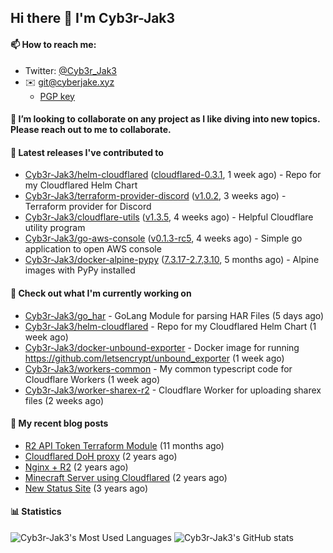 ## Hi there 👋 I'm Cyb3r-Jak3

#### 📫 How to reach me:
  - Twitter: [@Cyb3r_Jak3](https://twitter.com/Cyb3r_Jak3)
  - ✉️ git@cyberjake.xyz
    - [PGP key](https://gist.githubusercontent.com/Cyb3r-Jak3/d1068b61b50239b171faf018a0269f67/raw/b876db002e6b0630795382c0b9134771ffa5fe3a/cyb3rjak3@pm.me.asc)


#### 👯 I’m looking to collaborate on any project as I like diving into new topics. Please reach out to me to collaborate.


#### 🔭 Latest releases I've contributed to

- [Cyb3r-Jak3/helm-cloudflared](https://github.com/Cyb3r-Jak3/helm-cloudflared) ([cloudflared-0.3.1](https://github.com/Cyb3r-Jak3/helm-cloudflared/releases/tag/cloudflared-0.3.1), 1 week ago) - Repo for my Cloudflared Helm Chart
- [Cyb3r-Jak3/terraform-provider-discord](https://github.com/Cyb3r-Jak3/terraform-provider-discord) ([v1.0.2](https://github.com/Cyb3r-Jak3/terraform-provider-discord/releases/tag/v1.0.2), 3 weeks ago) - Terraform provider for Discord
- [Cyb3r-Jak3/cloudflare-utils](https://github.com/Cyb3r-Jak3/cloudflare-utils) ([v1.3.5](https://github.com/Cyb3r-Jak3/cloudflare-utils/releases/tag/v1.3.5), 4 weeks ago) - Helpful Cloudflare utility program 
- [Cyb3r-Jak3/go-aws-console](https://github.com/Cyb3r-Jak3/go-aws-console) ([v0.1.3-rc5](https://github.com/Cyb3r-Jak3/go-aws-console/releases/tag/v0.1.3-rc5), 4 weeks ago) - Simple go application to open AWS console
- [Cyb3r-Jak3/docker-alpine-pypy](https://github.com/Cyb3r-Jak3/docker-alpine-pypy) ([7.3.17-2.7,3.10](https://github.com/Cyb3r-Jak3/docker-alpine-pypy/releases/tag/7.3.17-2.7%2C3.10), 5 months ago) - Alpine images with PyPy installed

#### 👷 Check out what I'm currently working on

- [Cyb3r-Jak3/go_har](https://github.com/Cyb3r-Jak3/go_har) - GoLang Module for parsing HAR Files (5 days ago)
- [Cyb3r-Jak3/helm-cloudflared](https://github.com/Cyb3r-Jak3/helm-cloudflared) - Repo for my Cloudflared Helm Chart (1 week ago)
- [Cyb3r-Jak3/docker-unbound-exporter](https://github.com/Cyb3r-Jak3/docker-unbound-exporter) - Docker image for running https://github.com/letsencrypt/unbound_exporter (1 week ago)
- [Cyb3r-Jak3/workers-common](https://github.com/Cyb3r-Jak3/workers-common) - My common typescript code for Cloudflare Workers (1 week ago)
- [Cyb3r-Jak3/worker-sharex-r2](https://github.com/Cyb3r-Jak3/worker-sharex-r2) - Cloudflare Worker for uploading sharex files (2 weeks ago)

#### 📜 My recent blog posts

- [R2 API Token Terraform Module](https://blog.cyberjake.xyz/post/2024-03-19-cloudflare-r2-terraform/) (11 months ago)
- [Cloudflared DoH proxy](https://blog.cyberjake.xyz/post/2023-02-17-cloudflared-doh/) (2 years ago)
- [Nginx &#43; R2](https://blog.cyberjake.xyz/post/2022-10-01-nginx-proxy-r2/) (2 years ago)
- [Minecraft Server using Cloudflared](https://blog.cyberjake.xyz/post/2022-03-26-cloudflared-minecraft/) (2 years ago)
- [New Status Site](https://blog.cyberjake.xyz/post/2021-09-27-status-site/) (3 years ago)


#### 📊 Statistics
![Cyb3r-Jak3's Most Used Languages](https://github-readme-stats.vercel.app/api/top-langs/?username=Cyb3r-Jak3&theme=cobalt&hide=css,html,scss)
![Cyb3r-Jak3's GitHub stats](https://github-readme-stats.vercel.app/api?username=Cyb3r-Jak3&count_private=true&show_icons=true&theme=cobalt&line_height=40)
